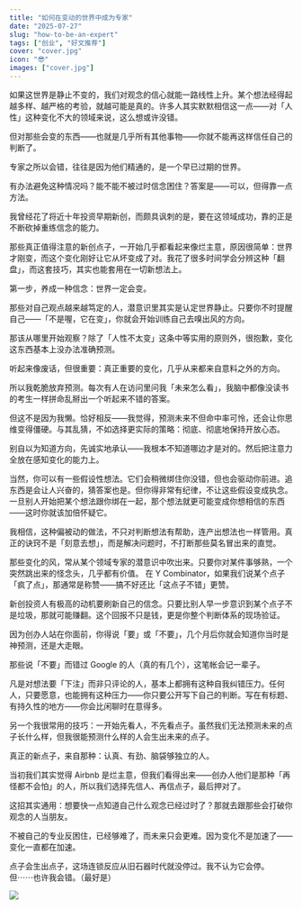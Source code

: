 ```yaml
---
title: "如何在变动的世界中成为专家"
date: "2025-07-27"
slug: "how-to-be-an-expert"
tags: ["创业", "好文推荐"]
cover: "cover.jpg"
icon: "😎"
images: ["cover.jpg"]
---
```

如果这世界是静止不变的，我们对观念的信心就能一路线性上升。某个想法经得起越多样、越严格的考验，就越可能是真的。许多人其实默默相信这一点——对「人性」这种变化不大的领域来说，这么想或许没错。



但对那些会变的东西——也就是几乎所有其他事物——你就不能再这样信任自己的判断了。



专家之所以会错，往往是因为他们精通的，是一个早已过期的世界。



有办法避免这种情况吗？能不能不被过时信念困住？答案是——可以，但得靠一点方法。



我曾经花了将近十年投资早期新创，而颇具讽刺的是，要在这领域成功，靠的正是不断砍掉重练信念的能力。



那些真正值得注意的新创点子，一开始几乎都看起来像烂主意，原因很简单：世界才刚变，而这个变化刚好让它从坏变成了对。我花了很多时间学会分辨这种「翻盘」，而这套技巧，其实也能套用在一切新想法上。



第一步，养成一种信念：世界一定会变。



那些对自己观点越来越笃定的人，潜意识里其实是认定世界静止。只要你不时提醒自己——「不是喔，它在变」，你就会开始训练自己去嗅出风的方向。



那该从哪里开始观察？除了「人性不太变」这条中等实用的原则外，很抱歉，变化这东西基本上没办法准确预测。



听起来像废话，但很重要：真正重要的变化，几乎从来都来自意料之外的方向。



所以我乾脆放弃预测。每次有人在访问里问我「未来怎么看」，我脑中都像没读书的考生一样拼命乱掰出一个听起来不错的答案。



但这不是因为我懒。恰好相反——我觉得，预测未来不但命中率可怜，还会让你思维变得僵硬。与其乱猜，不如选择更实际的策略：彻底、彻底地保持开放心态。



别自以为知道方向，先诚实地承认——我根本不知道哪边才是对的。然后把注意力全放在感知变化的能力上。



当然，你可以有一些假设性想法。它们会稍微绑住你没错，但也会驱动你前进。追东西是会让人兴奋的，猜答案也是。但你得非常有纪律，不让这些假设变成执念。
一旦别人开始把某个想法跟你绑在一起，那个想法就更可能变成你想相信的东西——这时你就该加倍怀疑它。



我相信，这种偏被动的做法，不只对判断想法有帮助，连产出想法也一样管用。真正的诀窍不是「刻意去想」，而是解决问题时，不打断那些莫名冒出来的直觉。



那些变化的风，常从某个领域专家的潜意识中吹出来。只要你对某件事够熟，一个突然跳出来的怪念头，几乎都有价值。
在 Y Combinator，如果我们说某个点子「疯了点」，那通常是称赞——搞不好还比「这点子不错」更赞。



新创投资人有极高的动机要刷新自己的信念。只要比别人早一步意识到某个点子不是垃圾，那就可能赚翻。这个回报不只是钱，更是你整个判断体系的现场验证。



因为创办人站在你面前，你得说「要」或「不要」，几个月后你就会知道你当时是神预测，还是大走眼。



那些说「不要」而错过 Google 的人（真的有几个），这笔帐会记一辈子。



凡是对想法要「下注」而非只评论的人，基本上都拥有这种自我纠错压力。任何人，只要愿意，也能拥有这种压力——你只要公开写下自己的判断。写在有标题、有持久性的地方——你会比闲聊时在意得多。



另一个我很常用的技巧：一开始先看人，不先看点子。虽然我们无法预测未来的点子长什么样，但我很能预测什么样的人会生出未来的点子。



真正的新点子，来自那种：认真、有劲、脑袋够独立的人。



当初我们其实觉得 Airbnb 是烂主意，但我们看得出来——创办人他们是那种「再怪都不会怕」的人，所以我们选择先信人、再信点子，最后押对了。



这招其实通用：想要快一点知道自己什么观念已经过时了？那就去跟那些会打破你观念的人当朋友。



不被自己的专业反困住，已经够难了，而未来只会更难。因为变化不是加速了——变化一直都在加速。



点子会生出点子，这场连锁反应从旧石器时代就没停过。我不认为它会停。
但⋯⋯也许我会错。（最好是）




![](https://prod-files-secure.s3.us-west-2.amazonaws.com/112d0858-5090-4d34-a606-b75eb8d65fd2/46476355-9cf3-4e99-9b7a-3531bc426380/1000202064.png?X-Amz-Algorithm=AWS4-HMAC-SHA256&X-Amz-Content-Sha256=UNSIGNED-PAYLOAD&X-Amz-Credential=ASIAZI2LB466S5L3CKYD%2F20250803%2Fus-west-2%2Fs3%2Faws4_request&X-Amz-Date=20250803T201528Z&X-Amz-Expires=3600&X-Amz-Security-Token=IQoJb3JpZ2luX2VjEPr%2F%2F%2F%2F%2F%2F%2F%2F%2F%2FwEaCXVzLXdlc3QtMiJIMEYCIQDjcOnsXSzImXTe7Nq8%2BJquhiyDd513X9oFe1bDO2eWjAIhANjcRwuJzF%2FhR5x2EodEW5ZdYuImxZ76WEjJJ2ijzbmcKv8DCDMQABoMNjM3NDIzMTgzODA1IgwSJBjDl1JttD7WhsUq3AP2uTpOBEgW%2FRD7uAp8tT2aUWRvq%2BytSnSoDj%2FciHOKwf670ax9n8swyuxhBkv3TVwc1dFGxRnUDOJS5mzFSJ0N2brVeCscB95zkQRdGtngXtbgO%2FtKmypgb1HBbK6NQQb0Ja%2F%2FVl65FzNOzTrst%2FNIPcyoLZFWdIvpHjq7xn%2Fe%2BmE5WA%2BYHPSn0fZ7FhALV%2FECUYAqoo8UjrRI078XgGaPhlycjS5mWoecOA4BpNqqC5BVsHx4dGHOJuV6NgbnRz9SirTHz8EK0p%2Bj4%2BfbC7XxgPqKiOiZL8IF45os7CJZGD7F9fzLW%2BucttxiyhAZi3GqYUnc%2F%2Fyawr6KWAWkly1kJmoET6iD%2Br6wtaqcjdOYwNvl%2FvADczf1jQIvEa0fL2lk%2B3do12W8I%2FSUGAKQAraVLp7hx%2FWBogUh2E7hCIqB0sHNFs0WhJgTn%2BAOxKkIOPQRdRosHBJMdgJIcSqVcetGBb%2BeJfIMYp6isTLQtfYjZuvbEjioG4iv%2BKLfenI50ysplq5ez4bG0v2rGm%2BzToWDxNssqAh000EwteUeTjbBqC44beF9M3GKtWVhUx6eQFxrAn0UlMy0kK0X2RnsjXqZ2xDG7oiogWJlTEEQz7T98uiqpFevk6wQqb814zDswL7EBjqkAazKKgf8TW74XOkdvDcAcMKfaMrMEhgwgx9bjx4sO%2Bfzy0fe2rm6WgkPnvzGH6aVuPO7zhC%2Fv0QSfYuL%2B9DS8UO3HCefBQ0T992j9dCMZW1Q5DaJNaRVG4ntfIQwLT3meaWkjBwenbR1iZZj8OiY0oLCvNc97zdWUjwklNLAU%2FAhNV3NTZWG14Y8IpfvrxmUGZTHQ4qELdGJurKiDNiENF7AcFj0&X-Amz-Signature=2f393f2a7f837343c1161818ed76d90443c6dbb3ed30bb9f3e7d920646ac5b43&X-Amz-SignedHeaders=host&x-amz-checksum-mode=ENABLED&x-id=GetObject)

